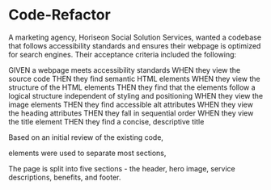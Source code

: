 # Code-Refactor
A marketing agency, Horiseon Social Solution Services, wanted a codebase that follows accessibility standards 
and ensures their webpage is optimized for search engines. Their acceptance criteria included the following:

GIVEN a webpage meets accessibility standards
WHEN they view the source code
THEN they find semantic HTML elements
WHEN they view the structure of the HTML elements
THEN they find that the elements follow a logical structure independent of styling and positioning
WHEN they view the image elements
THEN they find accessible alt attributes
WHEN they view the heading attributes
THEN they fall in sequential order
WHEN they view the title element
THEN they find a concise, descriptive title

Based on an initial review of the existing code, <div> elements were used to separate most sections, 

The page is split into five sections - the header, hero image, service descriptions, benefits, and footer.

